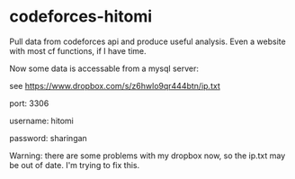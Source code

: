 codeforces-hitomi
=================

Pull data from codeforces api and produce useful analysis. Even a website with most cf functions, if I have time.

Now some data is accessable from a mysql server:

see https://www.dropbox.com/s/z6hwlo9qr444btn/ip.txt

port: 3306

username: hitomi

password: sharingan

Warning: there are some problems with my dropbox now, so the ip.txt may be out of date.
I'm trying to fix this.
